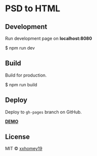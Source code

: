 # PSD to HTML

## Development

Run development page on **localhost:8080**

$ npm run dev

## Build

Build for production.

$ npm run build

## Deploy

Deploy to `gh-pages` branch on GitHub.

**[DEMO](https://xxhomey19.github.io/bootstrap-webpack-jquery-boilerplate/)**

## License

MIT © [xxhomey19](https://github.com/xxhomey19)